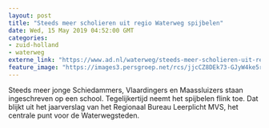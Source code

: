 ```yaml
---
layout: post
title: "Steeds meer scholieren uit regio Waterweg spijbelen"
date: Wed, 15 May 2019 04:52:00 GMT
categories: 
- zuid-holland 
- waterweg 
externe_link: "https://www.ad.nl/waterweg/steeds-meer-scholieren-uit-regio-waterweg-spijbelen~abe2e267/"
feature_image: "https://images3.persgroep.net/rcs/jjcCZ8DEk73-GJyW4ke5rbE3GmQ/diocontent/139309669/_fitwidth/400/?appId=21791a8992982cd8da851550a453bd7f&quality=0.7"
---
```


Steeds meer jonge Schiedammers, Vlaardingers en Maassluizers staan ingeschreven op een school. Tegelijkertijd neemt het spijbelen flink toe. Dat blijkt uit het jaarverslag van het Regionaal Bureau Leerplicht MVS, het centrale punt voor de Waterwegsteden.
